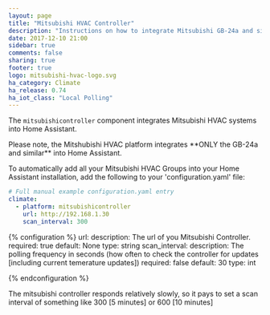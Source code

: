 ```yaml
---
layout: page
title: "Mitsubishi HVAC Controller"
description: "Instructions on how to integrate Mitsubishi GB-24a and similar with Home Assistant."
date: 2017-12-10 21:00
sidebar: true
comments: false
sharing: true
footer: true
logo: mitsubishi-hvac-logo.svg
ha_category: Climate
ha_release: 0.74
ha_iot_class: "Local Polling"
---
```



The `mitsubishicontroller` component integrates Mitsubishi HVAC systems into Home Assistant.

<p class='note warning'>
Please note, the Mitshubishi HVAC platform integrates **ONLY the GB-24a and similar** into Home Assistant.
</p>

To automatically add all your Mitsubishi HVAC Groups into your Home Assistant installation, add the following to your 'configuration.yaml' file:

```yaml
# Full manual example configuration.yaml entry
climate:
  - platform: mitsubishicontroller
    url: http://192.168.1.30
    scan_interval: 300
```

{% configuration %}
url:
  description: The url of you Mitsubishi Controller.
  required: true
  default: None
  type: string
scan_interval:
  description: The polling frequency in seconds (how often to check the controller for updates [including current temerature updates])
  required: false
  default: 30
  type: int
  
{% endconfiguration %}

<p class='note warning'>
The mitsubishi controller responds relatively slowly, so it pays to set a scan interval of something like 300 [5 minutes] or 600 [10 minutes] 
</p>

